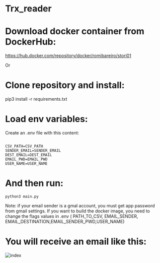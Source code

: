 # Trx_reader

# Download docker container from DockerHub:
https://hub.docker.com/repository/docker/romibareiro/stori01

Or

# Clone repository and install:
<text>pip3 install -r requirements.txt</text>

# Load env variables:
Create an .env file with this content:

<code>
CSV_PATH=CSV_PATH
SENDER_EMAIL=SENDER_EMAIL
DEST_EMAIL=DEST_EMAIL
EMAIL_PWD=EMAIL_PWD
USER_NAME=USER_NAME
</code>

# And then run:
<code>python3  main.py
</code>

Note: if your email sender is a gmal account, you must get app password from gmail settings.
If you want to build the docker image, you need to change the flags values in .env ( PATH_TO_CSV, EMAIL_SENDER, EMAIL_DESTINATION,EMAIL_SENDER_PWD,USER_NAME)

# You will receive an email like this: 


![index](https://user-images.githubusercontent.com/100946603/189212924-1cd51e00-cfa7-4c53-8ebd-18bd6328c7e8.jpeg)
